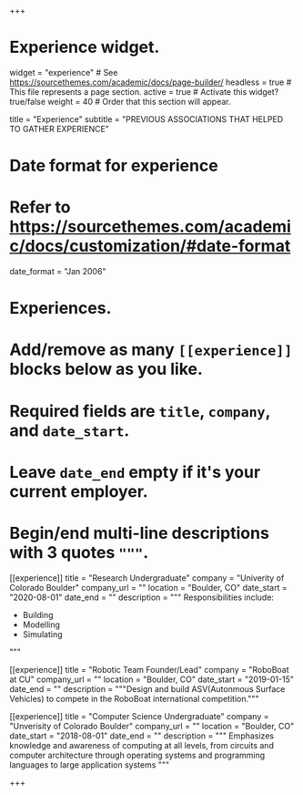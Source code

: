 +++
# Experience widget.
widget = "experience"  # See https://sourcethemes.com/academic/docs/page-builder/
headless = true  # This file represents a page section.
active = true  # Activate this widget? true/false
weight = 40  # Order that this section will appear.

title = "Experience"
subtitle = "PREVIOUS ASSOCIATIONS THAT HELPED TO GATHER EXPERIENCE"

# Date format for experience
#   Refer to https://sourcethemes.com/academic/docs/customization/#date-format
date_format = "Jan 2006"

# Experiences.
#   Add/remove as many `[[experience]]` blocks below as you like.
#   Required fields are `title`, `company`, and `date_start`.
#   Leave `date_end` empty if it's your current employer.
#   Begin/end multi-line descriptions with 3 quotes `"""`.
[[experience]]
  title = "Research Undergraduate"
  company = "Univerity of Colorado Boulder"
  company_url = ""
  location = "Boulder, CO"
  date_start = "2020-08-01"
  date_end = ""
  description = """
  Responsibilities include:
  
  * Building
  * Modelling
  * Simulating
  
  """

[[experience]]
  title = "Robotic Team Founder/Lead"
  company = "RoboBoat at CU"
  company_url = ""
  location = "Boulder, CO"
  date_start = "2019-01-15"
  date_end = ""
  description = """Design and build ASV(Autonmous Surface Vehicles) to compete in the RoboBoat international competition."""

[[experience]]
  title = "Computer Science Undergraduate"
  company = "Unverisity of Colorado Boulder"
  company_url = ""
  location = "Boulder, CO"
  date_start = "2018-08-01"
  date_end = ""
  description = """ Emphasizes knowledge and awareness of computing at all levels, from circuits and computer architecture through operating systems and programming languages to large application systems """
  
+++
